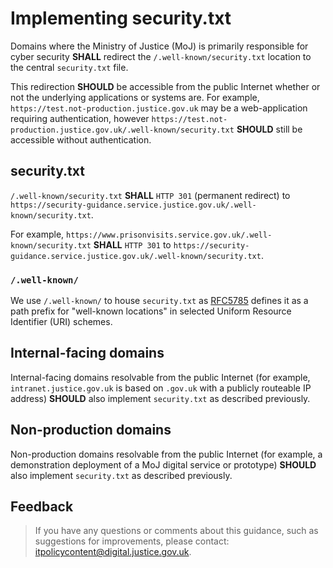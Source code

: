 # Implementing security.txt

Domains where the Ministry of Justice \(MoJ\) is primarily responsible for cyber security **SHALL** redirect the `/.well-known/security.txt` location to the central `security.txt` file.

This redirection **SHOULD** be accessible from the public Internet whether or not the underlying applications or systems are. For example, `https://test.not-production.justice.gov.uk` may be a web-application requiring authentication, however `https://test.not-production.justice.gov.uk/.well-known/security.txt` **SHOULD** still be accessible without authentication.

## security.txt

`/.well-known/security.txt` **SHALL** `HTTP 301` \(permanent redirect\) to `https://security-guidance.service.justice.gov.uk/.well-known/security.txt`.

For example, `https://www.prisonvisits.service.gov.uk/.well-known/security.txt` **SHALL** `HTTP 301` to `https://security-guidance.service.justice.gov.uk/.well-known/security.txt`.

### `/.well-known/`

We use `/.well-known/` to house `security.txt` as [RFC5785](https://tools.ietf.org/html/rfc5785) defines it as a path prefix for "well-known locations" in selected Uniform Resource Identifier \(URI\) schemes.

## Internal-facing domains

Internal-facing domains resolvable from the public Internet \(for example, `intranet.justice.gov.uk` is based on `.gov.uk` with a publicly routeable IP address\) **SHOULD** also implement `security.txt` as described previously.

## Non-production domains

Non-production domains resolvable from the public Internet \(for example, a demonstration deployment of a MoJ digital service or prototype\) **SHOULD** also implement `security.txt` as described previously.

## Feedback

> If you have any questions or comments about this guidance, such as suggestions for improvements, please contact: [itpolicycontent@digital.justice.gov.uk](mailto:itpolicycontent@digital.justice.gov.uk).

